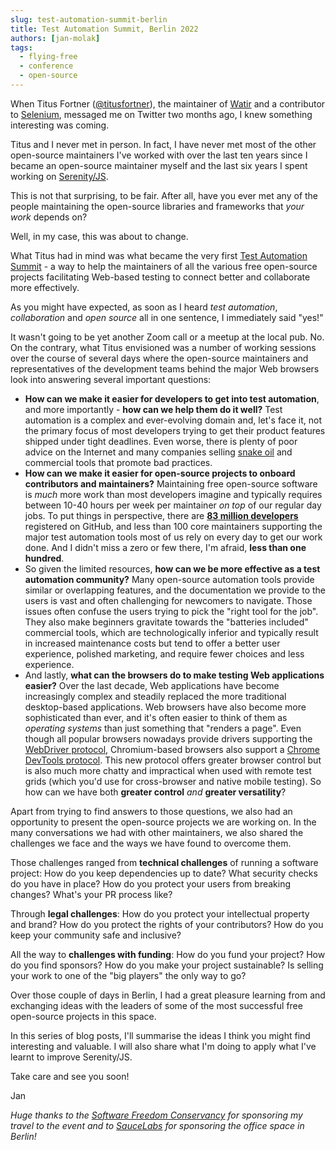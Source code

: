```yaml
---
slug: test-automation-summit-berlin
title: Test Automation Summit, Berlin 2022
authors: [jan-molak]
tags:
  - flying-free
  - conference
  - open-source
---
```


When Titus Fortner ([@titusfortner](https://twitter.com/titusfortner)), the maintainer of [Watir](https://www.selenium.dev/blog/2022/test-automation-summit/) and a contributor to [Selenium](https://www.selenium.dev/), messaged me on Twitter two months ago, I knew something interesting was coming.

Titus and I never met in person. In fact, I have never met most of the other open-source maintainers I've worked with over the last ten years since I became an open-source maintainer myself and the last six years I spent working on [Serenity/JS](https://serenity-js.org).

This is not that surprising, to be fair. After all, have you ever met any of the people maintaining the open-source libraries and frameworks that _your work_ depends on?

Well, in my case, this was about to change.

What Titus had in mind was what became the very first [Test Automation Summit](https://www.selenium.dev/blog/2022/test-automation-summit/) - a way to help the maintainers of all the various free open-source projects facilitating Web-based testing to connect better and collaborate more effectively.

As you might have expected, as soon as I heard _test automation_, _collaboration_ and _open source_ all in one sentence, I immediately said "yes!" 

It wasn't going to be yet another Zoom call or a meetup at the local pub.
No. On the contrary, what Titus envisioned was a number of working sessions over the course of several days where the open-source maintainers and representatives of the development teams behind the major Web browsers look into answering several important questions:
- **How can we make it easier for developers to get into test automation**, and more importantly - **how can we help them do it well?** Test automation is a complex and ever-evolving domain and, let's face it, not the primary focus of most developers trying to get their product features shipped under tight deadlines. Even worse, there is plenty of poor advice on the Internet and many companies selling [snake oil](https://en.wikipedia.org/wiki/Snake_oil) and commercial tools that promote bad practices.
- **How can we make it easier for open-source projects to onboard contributors and maintainers?** Maintaining free open-source software is _much_ more work than most developers imagine and typically requires between 10-40 hours per week per maintainer _on top_ of our regular day jobs. To put things in perspective, there are [**83 million developers**](https://en.wikipedia.org/wiki/GitHub) registered on GitHub, and less than 100 core maintainers supporting the major test automation tools most of us rely on every day to get our work done. And I didn't miss a zero or few there, I'm afraid, **less than one hundred**.
- So given the limited resources, **how can we be more effective as a test automation community?** Many open-source automation tools provide similar or overlapping features, and the documentation we provide to the users is vast and often challenging for newcomers to navigate. Those issues often confuse the users trying to pick the "right tool for the job". They also make beginners gravitate towards the "batteries included" commercial tools, which are technologically inferior and typically result in increased maintenance costs but tend to offer a better user experience, polished marketing, and require fewer choices and less experience.  
- And lastly, **what can the browsers do to make testing Web applications easier?** Over the last decade, Web applications have become increasingly complex and steadily replaced the more traditional desktop-based applications. Web browsers have also become more sophisticated than ever, and it's often easier to think of them as _operating systems_ than just something that "renders a page". Even though all popular browsers nowadays provide drivers supporting the [WebDriver protocol](https://www.w3.org/TR/webdriver2/), Chromium-based browsers also support a [Chrome DevTools protocol](https://chromedevtools.github.io/devtools-protocol/). This new protocol offers greater browser control but is also much more chatty and impractical when used with remote test grids (which you'd use for cross-browser and native mobile testing). So how can we have both **greater control** _and_ **greater versatility**?

Apart from trying to find answers to those questions, we also had an opportunity to present the open-source projects we are working on. In the many conversations we had with other maintainers, we also shared the challenges we face and the ways we have found to overcome them.

Those challenges ranged from **technical challenges** of running a software project: How do you keep dependencies up to date? What security checks do you have in place? How do you protect your users from breaking changes? What's your PR process like? 

Through **legal challenges**: How do you protect your intellectual property and brand? How do you protect the rights of your contributors? How do you keep your community safe and inclusive? 

All the way to **challenges with funding**: How do you fund your project? How do you find sponsors? How do you make your project sustainable? Is selling your work to one of the "big players" the only way to go?

Over those couple of days in Berlin, I had a great pleasure learning from and exchanging ideas with the leaders of some of the most successful free open-source projects in this space.

In this series of blog posts, I'll summarise the ideas I think you might find interesting and valuable. I will also share what I'm doing to apply what I've learnt to improve Serenity/JS.

Take care and see you soon!

Jan

_Huge thanks to the [Software Freedom Conservancy](https://sfconservancy.org/) for sponsoring my travel to the event and to [SauceLabs](https://saucelabs.com/) for sponsoring the office space in Berlin!_